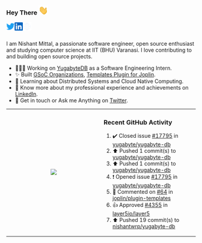### Hey There <img src="./assets/wave.gif" width="25px">
<a href="http://urls.nishantwrp.com/github-to-twitter" target="_blank">
  <img align="left" alt="Nishant's Twitter" width="22px" src="./assets/twitter.svg" />
</a>
<a href="http://urls.nishantwrp.com/github-to-linkedin" target="_blank">
  <img align="left" alt="Nishant's LinkedIn" width="22px" src="./assets/linkedin.svg" />
</a>
<a href="http://urls.nishantwrp.com/github-to-site" target="_blank">
  <img align="left" alt="Nishant's Site" width="22px" src="./assets/globe.svg" />
</a>
<br /><br />

I am Nishant Mittal, a passionate software engineer, open source enthusiast and studying computer science at IIT (BHU) Varanasi. I love contributing to and building open source projects.

- 👨🏽‍💻 Working on [YugabyteDB](https://www.github.com/yugabyte) as a Software Engineering Intern.
- ✨ Built [GSoC Organizations](https://www.gsocorganizations.dev/), [Templates Plugin for Joplin](https://github.com/joplin/plugin-templates).
- 🌱 Learning about Distributed Systems and Cloud Native Computing.
- 🚀 Know more about my professional experience and achievements on [LinkedIn](http://urls.nishantwrp.com/github-to-linkedin).
- 💬 Get in touch or Ask me Anything on [Twitter](http://urls.nishantwrp.com/github-to-twitter).

<table><tr>
<td valign="center" width="50%"><div align="center">

<a href="http://urls.nishantwrp.com/github-to-twitter"><img src="https://gtce.itsvg.in/api?username=nishantwrp&theme=transparent&response=true&border=false&time=true&icon=default" style="height:100%"/></a>

</div></td>

<td valign="top" width="50%">

### Recent GitHub Activity
<!--RECENT_ACTIVITY:start-->
1. ✔️ Closed issue [#17795](https://github.com/yugabyte/yugabyte-db/issues/17795) in [yugabyte/yugabyte-db](https://github.com/yugabyte/yugabyte-db)<br>
2. ⬆️ Pushed 1 commit(s) to [yugabyte/yugabyte-db](https://github.com/yugabyte/yugabyte-db)<br>
3. ⬆️ Pushed 1 commit(s) to [yugabyte/yugabyte-db](https://github.com/yugabyte/yugabyte-db)<br>
4. ❗️ Opened issue [#17795](https://github.com/yugabyte/yugabyte-db/issues/17795) in [yugabyte/yugabyte-db](https://github.com/yugabyte/yugabyte-db)<br>
5. 💬 Commented on [#64](https://github.com/joplin/plugin-templates/issues/64#issuecomment-1591430606) in [joplin/plugin-templates](https://github.com/joplin/plugin-templates)<br>
6. 👍 Approved [#4355](https://github.com/layer5io/layer5/pull/4355#pullrequestreview-1469690135) in [layer5io/layer5](https://github.com/layer5io/layer5)<br>
7. ⬆️ Pushed 19 commit(s) to [nishantwrp/yugabyte-db](https://github.com/nishantwrp/yugabyte-db)<br>
<!--RECENT_ACTIVITY:end-->

</td>
</tr></table>
